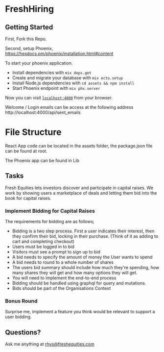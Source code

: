 # FreshHiring

## Getting Started

First, Fork this Repo.

Second, setup Phoenix, https://hexdocs.pm/phoenix/installation.html#content

To start your phoenix application.

  * Install dependencies with `mix deps.get`
  * Create and migrate your database with `mix ecto.setup`
  * Install Node.js dependencies with `cd assets && npm install`
  * Start Phoenix endpoint with `mix phx.server`

Now you can visit [`localhost:4000`](http://localhost:4000) from your browser.

Welcome / Login emails can be access at the following address http://localhost:4000/api/sent_emails

# File Structure

React App code can be located in the assets folder, the package.json file can be found at root.

The Phoenix app can be found in Lib

## Tasks

Fresh Equities lets investors discover and participate in capital raises.  We work by showing users a marketplace of deals and letting them bid into the book for capital raises.

### Implement Bidding for Capital Raises

The requirements for bidding are as follows;

* Bidding is a two step process.  First a user indicates their interest, then they confirm their bid, locking in their purchase. (Think of it as adding to cart and completing checkout)
* Users must be logged in to bid
* Visitors must see a prompt to sign up to bid
* A bid needs to specify the amount of money the User wants to spend
* A bid needs to round to a whole number of shares
* The users bid summary should include how much they're spending, how many shares they will get and how many options they will get.
* You will need to implement the end-to-end process
* Bidding should be handled using graphql for query and mutations.
* Bids should be part of the Organisations Context

### Bonus Round

Surprise me, implement a feature you think would be relevant to support a user bidding.

## Questions?

Ask me anything at rhys@freshequities.com